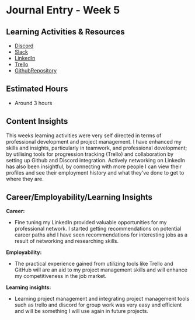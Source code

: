 # Journal Entry - Week 5

## Learning Activities & Resources
- [Discord](https://discord.gg/PCUe79fd) 
- [Slack](https://itatjcu.slack.com/archives/G0PDNKCH3)
- [LinkedIn](www.linkedin.com/in/luca-adornetto-23303b2b2)
- [Trello](https://trello.com/b/bcCPF1NG/cms-team-7)
- [GithubRepository](https://github.com/cp3402-students/project-team7/blob/main/contributor.txt)


## Estimated Hours
- Around 3 hours

## Content Insights 
This weeks learning activities were very self directed in terms of professional development and project management. I have enhanced my skills and insights, particularly in teamwork, and professional development; by utilising tools for progression tracking (Trello) and collaboration by setting up Github and Discord integration. Actively networking on LinkedIn has also been insightful, by connecting with more people I can view their profiles and see their employment history and what they've done to get to where they are.



## Career/Employability/Learning Insights
**Career:** 
- Fine tuning my LinkedIn provided valuable opportunities for my professional network. I started getting recommendations on potential career paths ahd I have seen recommendations for interesting jobs as a result of networking and researching skills.

 

**Employability:** 
- The practical experience gained from utilizing tools like Trello and GitHub will are an aid to my project management skills and will enhance my competitiveness in the job market.

**Learning insights:**
- Learning project management and integrating project management tools such as trello and discord for group work was very easy and efficient and will be something I will use again in future projects.
